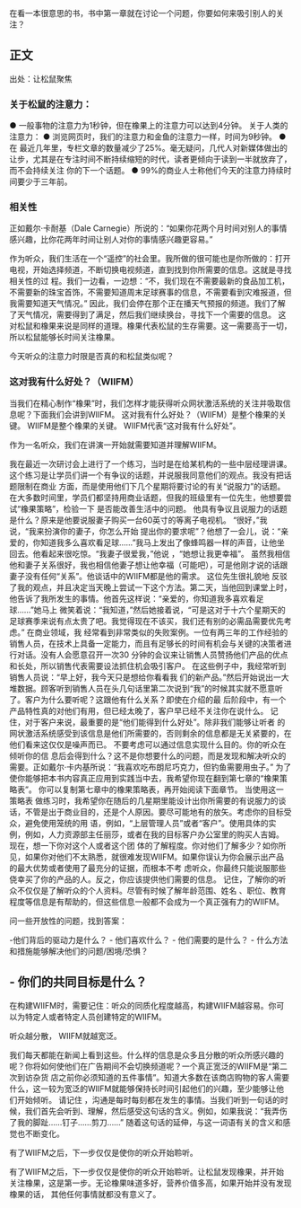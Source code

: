 在看一本很意思的书，书中第一章就在讨论一个问题，你要如何来吸引别人的关注？

## 正文

出处：让松鼠聚焦

### 关于松鼠的注意力：

● 一般事物的注意力为1秒钟，但在橡果上的注意力可以达到4分钟。 关于人类的注意力： ● 浏览网页时，我们的注意力和金鱼的注意力一样，时间为9秒钟。 ● 在
最近几年里，专栏文章的数量减少了25%。毫无疑问，几代人对新媒体做出的让步，尤其是在专注时间不断持续缩短的时代，读者更倾向于读到一半就放弃了，而不会持续关注
你的下一个话题。 ● 99%的商业人士称他们今天的注意力持续时间要少于三年前。

### 相关性

正如戴尔·卡耐基（Dale Carnegie）所说的：“如果你花两个月时间对别人的事情感兴趣，比你花两年时间让别人对你的事情感兴趣更容易。”

作为听众，我们生活在一个“遥控”的社会里。我所做的很可能也是你所做的：打开电视，开始选择频道，不断切换电视频道，直到找到你所需要的信息。这就是寻找相关性的过
程。我们一边看，一边想：“不，我们现在不需要最新的食品加工机，不需要新的珠宝首饰，不需要知道周末足球赛事的信息，不需要看到灾难报道，但我需要知道天气情况。”
因此，我们会停在那个正在播天气预报的频道。我们了解了天气情况，需要得到了满足，然后我们继续换台，寻找下一个需要的信息。
这对松鼠和橡果来说是同样的道理。橡果代表松鼠的生存需要。这一需要高于一切，所以松鼠能够长时间关注橡果。

今天听众的注意力时限是否真的和松鼠类似呢？

### 这对我有什么好处？（WIIFM）

当我们在精心制作“橡果”时，我们怎样才能获得听众网状激活系统的关注并吸取信息呢？下面我们会讲到WIIFM。
这对我有什么好处？（WIIFM）是整个橡果的关键。 WIIFM是整个橡果的关键。 WIIFM代表“这对我有什么好处”。

作为一名听众，我们在讲演一开始就需要知道并理解WIIFM。

我在最近一次研讨会上进行了一个练习，当时是在给某机构的一些中层经理讲课。这个练习是让学员们讲一个有争议的话题，并说服我同意他们的观点。我没有把话题限制在商业
方面，而是使用他们下几个星期将要讨论的有关“说服力”的话题。在大多数时间里，学员们都坚持用商业话题，但我的班级里有一位先生，他想要尝试“橡果策略”，检验一下
是否能改善生活中的问题。 他具有争议且说服力的话题是什么？原来是他要说服妻子购买一台60英寸的等离子电视机。 “很好，”我说，“我来扮演你的妻子，你怎么开始
提出你的要求呢”？他想了一会儿，说：“亲爱的，你知道我多么喜欢看足球……”我马上发出了像蜂鸣器一样的声音，让他坐回去。他看起来很吃惊。“我妻子很爱我，”他说
，“她想让我更幸福”。
虽然我相信他和妻子关系很好，我也相信他妻子想让他幸福（可能吧），可是他刚才说的话跟妻子没有任何“关系”。他谈话中的WIIFM都是他的需求。 这位先生很礼貌地
反驳了我的观点，并且决定当天晚上尝试一下这个方法。第二天，当他回到课堂上时，他告诉了我所发生的事情。他首先这样说：“亲爱的，你知道我多喜欢看足球……”她马上
微笑着说：“我知道，”然后她接着说，“可是这对于十六个星期天的足球赛季来说有点太贵了吧。我觉得现在不该买，我们还有别的必需品需要优先考虑。” 在商业领域，我
经常看到非常类似的失败案例。一位有两三年的工作经验的销售人员，在技术上具备一定能力，而且有足够长的时间有机会与关键的决策者进行对话。没有人会愿意召开一次30
分钟的会议来让销售人员赞扬他们产品的优点和长处，所以销售代表需要设法抓住机会吸引客户。 在这些例子中，我经常听到销售人员说：“早上好，我今天只是想给你看看我
们的新产品。”然后开始说出一大堆数据。顾客听到销售人员在头几句话里第二次说到“我”的时候其实就不愿意听了。客户为什么要听呢？这跟他有什么关系？即使在介绍的最
后阶段中，有一个产品特性真的对他们有用，但已经太晚了，客户早已经不关注你在说什么。 记住，对于客户来说，最重要的是“他们能得到什么好处”。除非我们能够让听者
的网状激活系统感受到该信息是他们所需要的，否则剩余的信息都是无关紧要的，在他们看来这仅仅是噪声而已。 不要考虑可以通过信息实现什么目的。你的听众在倾听你的信
息后会得到什么？这不是你想要什么的问题，而是发现和解决听众的需要。正如戴尔·卡内基所说：“我喜欢吃布朗尼巧克力，但钓鱼需要用虫子。”
为了使你能够把本书内容真正应用到实践当中去，我希望你现在翻到第七章的“橡果策略表”。 你可以复制第七章中的橡果策略表，再开始阅读下面章节。 当使用这一策略表
做练习时，我希望你在随后的几星期里能设计出你所需要的有说服力的谈话，不管是出于商业目的，还是个人原因。要尽可能地有的放矢。考虑你的目标受众，避免使用笼统的用
语，例如，“上层管理人员”或者“客户”。使用具体的实例，例如，人力资源部主任丽莎，或者在我的目标客户办公室里的购买人吉姆。 现在，想一下你对这个人或者这个团
体的了解程度。你对他们了解多少？如你所见，如果你对他们不太熟悉，就很难发现WIIFM。如果你误认为你会展示出产品的最大优势或者使用了最充分的证据，而根本不考
虑听众，你最终只能说服那些侥幸买了你的产品的人。反之，你应该提供他们需要的信息。 记住，了解你的听众不仅仅是了解听众的个人资料。尽管有时候了解年龄范围、姓名
、职位、教育程度等信息是有帮助的，但这些信息一般都不会成为一个真正强有力的WIIFM。

问一些开放性的问题，找到答案：

-他们背后的驱动力是什么？ - 他们喜欢什么？ - 他们需要的是什么？ - 什么方法和措施能够解决他们的问题/困境/恐惧？

## \- 你们的共同目标是什么？

在构建WIIFM时，需要记住：听众的同质化程度越高，构建WIIFM越容易。你可以为特定人或者特定人员创建特定的WIIFM。

听众越分散， WIIFM就越宽泛。

我们每天都能在新闻上看到这些。什么样的信息是众多且分散的听众所感兴趣的呢？你将如何使他们在广告期间不会切换频道呢？一个真正宽泛的WIIFM是“第二次到访杂货
店之前你必须知道的五件事情”。知道大多数在该商店购物的客人需要什么，这一较为宽泛的WIIFM就能够保持长时间引起他们的兴趣，至少能够让他们开始倾听。 请记住
，沟通是每时每刻都在发生的事情。当我们听到一句话的时候，我们首先会听到、理解，然后感受这句话的含义。例如，如果我说：“我弄伤了我的脚趾……钉子……剪刀……”
随着这句话的延伸，与这一词语有关的含义和感觉也不断变化。

有了WIIFM之后，下一步仅仅是使你的听众开始聆听。

有了WIIFM之后，下一步仅仅是使你的听众开始聆听。让松鼠发现橡果，并开始关注橡果，这是第一步。无论橡果味道多好，营养价值多高，如果开始并没有发现橡果的话，
其他任何事情就都没有意义了。

  

  

